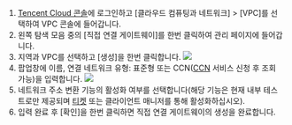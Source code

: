 1. [Tencent Cloud 콘솔](https://console.cloud.tencent.com/)에 로그인하고 [클라우드 컴퓨팅과 네트워크] > [VPC]를 선택하여 VPC 콘솔에 들어갑니다.
2. 왼쪽 탐색 모음 중의 [직접 연결 게이트웨이]를 한번 클릭하여 관리 페이지에 들어갑니다.
3. 지역과 VPC를 선택하고 [생성]을 한번 클릭합니다.
 ![](https://main.qcloudimg.com/raw/21dcefeac70e651209ca34668f15f43a.png)
4. 팝업창에 이름, 연결 네트워크 유형: 표준형 또는 CCN([CCN](https://cloud.tencent.com/product/ccn) 서비스 신청 후 조회 가능)을 입력합니다.
 ![](https://main.qcloudimg.com/raw/195fe24cd99993837740d0dd7b402002.png)
5. 네트워크 주소 변환 기능의 활성화 여부를 선택합니다(해당 기능은 현재 내부 테스트로만 제공되며 [티켓](https://console.cloud.tencent.com/workorder/category) 또는 클라이언트 매니저를 통해 활성화하십시오).
6. 입력 완료 후 [확인]을 한번 클릭하면 직접 연결 게이트웨이의 생성을 완료합니다.

